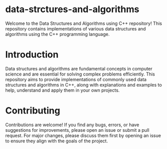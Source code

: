 # data-strctures-and-algorithms
Welcome to the Data Structures and Algorithms using C++ repository! This repository contains implementations of various data structures and algorithms using the C++ programming language.

# Introduction
Data structures and algorithms are fundamental concepts in computer science and are essential for solving complex problems efficiently. This repository aims to provide implementations of commonly used data structures and algorithms in C++, along with explanations and examples to help, understand and apply them in your own projects.

# Contributing
Contributions are welcome! If you find any bugs, errors, or have suggestions for improvements, please open an issue or submit a pull request. For major changes, please discuss them first by opening an issue to ensure they align with the goals of the project.
